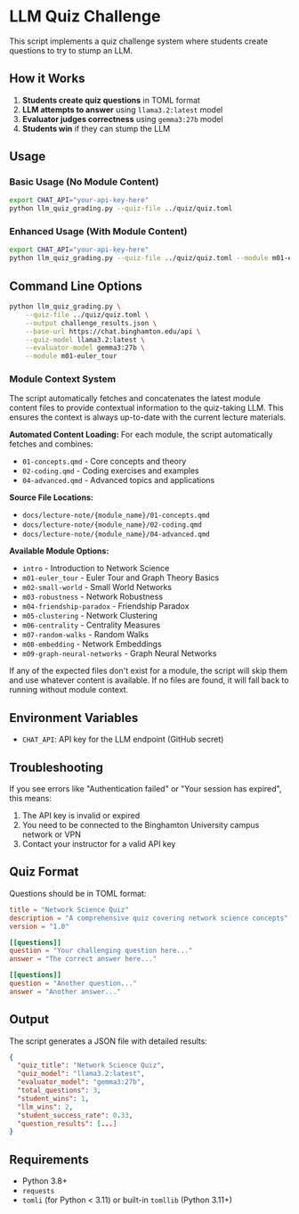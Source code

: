 # LLM Quiz Challenge

This script implements a quiz challenge system where students create questions to try to stump an LLM.

## How it Works

1. **Students create quiz questions** in TOML format
2. **LLM attempts to answer** using `llama3.2:latest` model
3. **Evaluator judges correctness** using `gemma3:27b` model  
4. **Students win** if they can stump the LLM

## Usage

### Basic Usage (No Module Content)
```bash
export CHAT_API="your-api-key-here"
python llm_quiz_grading.py --quiz-file ../quiz/quiz.toml
```

### Enhanced Usage (With Module Content)
```bash
export CHAT_API="your-api-key-here"
python llm_quiz_grading.py --quiz-file ../quiz/quiz.toml --module m01-euler_tour
```

## Command Line Options

```bash
python llm_quiz_grading.py \
    --quiz-file ../quiz/quiz.toml \
    --output challenge_results.json \
    --base-url https://chat.binghamton.edu/api \
    --quiz-model llama3.2:latest \
    --evaluator-model gemma3:27b \
    --module m01-euler_tour
```

### Module Context System

The script automatically fetches and concatenates the latest module content files to provide contextual information to the quiz-taking LLM. This ensures the context is always up-to-date with the current lecture materials.

**Automated Content Loading:**
For each module, the script automatically fetches and combines:
- `01-concepts.qmd` - Core concepts and theory
- `02-coding.qmd` - Coding exercises and examples  
- `04-advanced.qmd` - Advanced topics and applications

**Source File Locations:**
- `docs/lecture-note/{module_name}/01-concepts.qmd`
- `docs/lecture-note/{module_name}/02-coding.qmd`
- `docs/lecture-note/{module_name}/04-advanced.qmd`

**Available Module Options:**
- `intro` - Introduction to Network Science
- `m01-euler_tour` - Euler Tour and Graph Theory Basics
- `m02-small-world` - Small World Networks
- `m03-robustness` - Network Robustness
- `m04-friendship-paradox` - Friendship Paradox
- `m05-clustering` - Network Clustering
- `m06-centrality` - Centrality Measures
- `m07-random-walks` - Random Walks
- `m08-embedding` - Network Embeddings
- `m09-graph-neural-networks` - Graph Neural Networks

If any of the expected files don't exist for a module, the script will skip them and use whatever content is available. If no files are found, it will fall back to running without module context.

## Environment Variables

- `CHAT_API`: API key for the LLM endpoint (GitHub secret)

## Troubleshooting

If you see errors like "Authentication failed" or "Your session has expired", this means:
1. The API key is invalid or expired
2. You need to be connected to the Binghamton University campus network or VPN
3. Contact your instructor for a valid API key

## Quiz Format

Questions should be in TOML format:

```toml
title = "Network Science Quiz"
description = "A comprehensive quiz covering network science concepts"
version = "1.0"

[[questions]]
question = "Your challenging question here..."
answer = "The correct answer here..."

[[questions]]
question = "Another question..."
answer = "Another answer..."
```

## Output

The script generates a JSON file with detailed results:

```json
{
  "quiz_title": "Network Science Quiz",
  "quiz_model": "llama3.2:latest",
  "evaluator_model": "gemma3:27b",
  "total_questions": 3,
  "student_wins": 1,
  "llm_wins": 2,
  "student_success_rate": 0.33,
  "question_results": [...]
}
```

## Requirements

- Python 3.8+
- `requests`
- `tomli` (for Python < 3.11) or built-in `tomllib` (Python 3.11+)